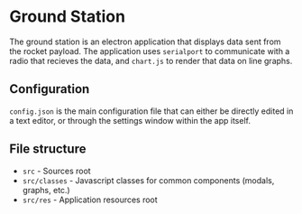 # Ground Station

The ground station is an electron application that displays data sent from the rocket payload. The application uses `serialport` to communicate with a radio that recieves the data, and `chart.js` to render that data on line graphs.

## Configuration

`config.json` is the main configuration file that can either be directly edited in a text editor, or through the settings window within the app itself.

## File structure

- `src` - Sources root
- `src/classes` - Javascript classes for common components (modals, graphs, etc.)
- `src/res` - Application resources root